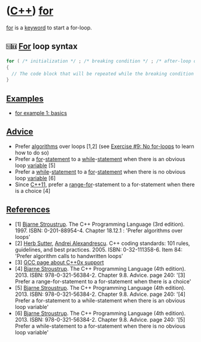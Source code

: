# ([C++](Cpp.md)) [for](CppFor.md)

[for](CppFor.md) is a [keyword](CppKeyword.md) to start a for-loop.

## ![C++98](PicCpp98.png)![C++11](PicCpp11.png) [For](CppFor.md) loop syntax

```c++
for ( /* initialization */ ; /* breaking condition */ ; /* after-loop operation */ )
{
  // The code block that will be repeated while the breaking condition is true
}
```

## [Examples](CppExample.md)

 * [for example 1: basics](CppForExample1.md)

## [Advice](CppAdvice.md)

 * Prefer [algorithms](CppAlgorithm.md) over loops [1,2] (see [Exercise #9: No for-loops](CppExerciseNoForLoops.md) to learn how to do so)
 * Prefer a [for](CppFor.md)-[statement](CppStatement.md) to a [while](CppWhile.md)-[statement](CppStatement.md) when there is an obvious loop [variable](CppVariable.md) [5]
 * Prefer a [while](CppWhile.md)-[statement](CppStatement.md) to a [for](CppFor.md)-[statement](CppStatement.md) when there is no obvious loop [variable](CppVariable.md) [6]
 * Since [C++11](Cpp11.md), prefer a [range-for](CppRangeFor.md)-statement to a for-statement when there is a choice [4]

## [References](CppReferences.md)

 * [1] [Bjarne Stroustrup](CppBjarneStroustrup.md). The C++ Programming Language (3rd edition). 1997. ISBN: 0-201-88954-4. Chapter 18.12.1 : 'Prefer algorithms over loops'
 * [2] [Herb Sutter](CppHerbSutter.md), [Andrei Alexandrescu](CppAndreiAlexandrescu.md). C++ coding standards: 101 rules, guidelines, and best practices. 2005. ISBN: 0-32-111358-6. Item 84: 'Prefer algorithm calls to handwritten loops'
 * [3] [GCC page about C++0x support](http://gcc.gnu.org/projects/cxx0x.html)
 * [4] [Bjarne Stroustrup](CppBjarneStroustrup.md). The C++ Programming Language (4th edition). 2013. ISBN: 978-0-321-56384-2. Chapter 9.8. Advice. page 240: '[3] Prefer a range-for-statement to a for-statement when there is a choice'
 * [5] [Bjarne Stroustrup](CppBjarneStroustrup.md). The C++ Programming Language (4th edition). 2013. ISBN: 978-0-321-56384-2. Chapter 9.8. Advice. page 240: '[4] Prefer a for-statement to a while-statement when there is an obvious loop variable'
 * [6] [Bjarne Stroustrup](CppBjarneStroustrup.md). The C++ Programming Language (4th edition). 2013. ISBN: 978-0-321-56384-2. Chapter 9.8. Advice. page 240: '[5] Prefer a while-statement to a for-statement when there is no obvious loop variable'
